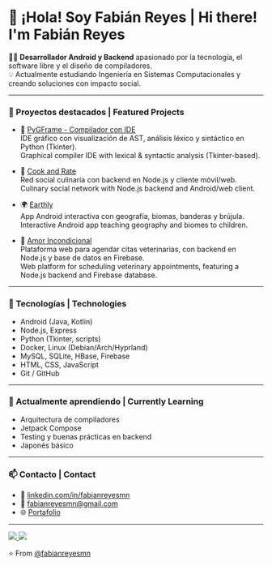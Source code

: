 # 👋 ¡Hola! Soy Fabián Reyes | Hi there! I'm Fabián Reyes

🧑‍💻 **Desarrollador Android y Backend** apasionado por la tecnología, el software libre y el diseño de compiladores.  
💡 Actualmente estudiando Ingeniería en Sistemas Computacionales y creando soluciones con impacto social.

---

### 🚀 Proyectos destacados | Featured Projects

- 🧠 [PyGFrame - Compilador con IDE](https://github.com/fabianreyesmn/pygframe)  
  IDE gráfico con visualización de AST, análisis léxico y sintáctico en Python (Tkinter).  
  Graphical compiler IDE with lexical & syntactic analysis (Tkinter-based).

- 🍲 [Cook and Rate](https://github.com/fabianreyesmn/cookandrate)  
  Red social culinaria con backend en Node.js y cliente móvil/web.  
  Culinary social network with Node.js backend and Android/web client.

- 🌍 [Earthly](https://github.com/fabianreyesmn/earthly)  
  App Android interactiva con geografía, biomas, banderas y brújula.  
  Interactive Android app teaching geography and biomes to children.

- 🐾 [Amor Incondicional](https://github.com/fabianreyesmn/amor-inc-back)  
  Plataforma web para agendar citas veterinarias, con backend en Node.js y base de datos en Firebase.  
  Web platform for scheduling veterinary appointments, featuring a Node.js backend and Firebase database.

---

### 🧰 Tecnologías | Technologies

- Android (Java, Kotlin)  
- Node.js, Express  
- Python (Tkinter, scripts)  
- Docker, Linux (Debian/Arch/Hyprland)  
- MySQL, SQLite, HBase, Firebase  
- HTML, CSS, JavaScript  
- Git / GitHub

---

### 🌱 Actualmente aprendiendo | Currently Learning

- Arquitectura de compiladores  
- Jetpack Compose  
- Testing y buenas prácticas en backend  
- Japonés básico

---

### 📫 Contacto | Contact

- 💼 [linkedin.com/in/fabianreyesmn](https://www.linkedin.com/in/fabianreyesmn/)
- 📧 fabianreyesmn@gmail.com
- 🌐 [Portafolio](https://fabianreyesmn.netlify.app/)  

---

<a href="https://github.com/fabianreyesmn">
  <img src="https://img.shields.io/github/followers/fabianreyesmn">
</a>
<a href="https://github.com/fabianreyesmn">
   <img src="https://komarev.com/ghpvc/?username=fabianreyesmn">
</a>

⭐️ From [@fabianreyesmn](https://github.com/fabianreyesmn)
